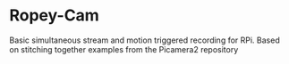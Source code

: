 # Ropey-Cam
Basic simultaneous stream and motion triggered recording for RPi. Based on stitching together examples from the Picamera2 repository
